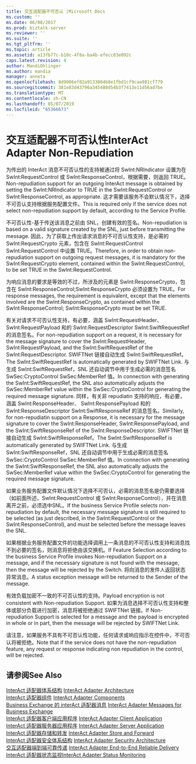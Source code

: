 ```yaml
---
title: 交互适配器不可否认 |Microsoft Docs
ms.custom: ''
ms.date: 06/08/2017
ms.prod: biztalk-server
ms.reviewer: ''
ms.suite: ''
ms.tgt_pltfrm: ''
ms.topic: article
ms.assetid: a13fb77c-b10c-4f8a-ba4b-efecc83e092c
caps.latest.revision: 4
author: MandiOhlinger
ms.author: mandia
manager: anneta
ms.openlocfilehash: 8d9006ef82a9133884b8e1fbd1cf9caa981cf779
ms.sourcegitcommit: 381e83d43796a345488d54b3f7413e11d56ad7be
ms.translationtype: MT
ms.contentlocale: zh-CN
ms.lasthandoff: 05/07/2019
ms.locfileid: "65366673"
---
```

# <a name="interact-adapter-non-repudiation"></a><span data-ttu-id="0bef8-102">交互适配器不可否认性</span><span class="sxs-lookup"><span data-stu-id="0bef8-102">InterAct Adapter Non-Repudiation</span></span>
<span data-ttu-id="0bef8-103">为传出的 InterAct 消息不可否认性的支持被通过将 SwInt:NRIndicator 设置为在 SwInt:RequestControl 或 SwInt:ResponseControl，根据需要，则返回 TRUE。</span><span class="sxs-lookup"><span data-stu-id="0bef8-103">Non-repudiation support for an outgoing InterAct message is obtained by setting the SwInt:NRIndicator to TRUE in the SwInt:RequestControl or SwInt:ResponseControl, as appropriate.</span></span> <span data-ttu-id="0bef8-104">这才需要该服务不会默认情况下，选择不可否认支持根据服务配置文件。</span><span class="sxs-lookup"><span data-stu-id="0bef8-104">This is required only if the service does not select non-repudiation support by default, according to the Service Profile.</span></span>  
  
 <span data-ttu-id="0bef8-105">不可否认性-基于传送该消息之前由 SNL，创建有效的签名。</span><span class="sxs-lookup"><span data-stu-id="0bef8-105">Non-repudiation is based on a valid signature created by the SNL, just before transmitting the message.</span></span> <span data-ttu-id="0bef8-106">因此，为了获取上传出请求消息的不可否认性支持，是必需的 SwInt:RequestCrypto 元素，包含在 SwInt:RequestControl SwInt:RequestControl 中设置 TRUE。</span><span class="sxs-lookup"><span data-stu-id="0bef8-106">Therefore, in order to obtain non-repudiation support on outgoing request messages, it is mandatory for the SwInt:RequestCrypto element, contained within the SwInt:RequestControl, to be set TRUE in the SwInt:RequestControl.</span></span>  
  
 <span data-ttu-id="0bef8-107">为响应消息的要求是等效的不过，所涉及的元素是 SwInt:ResponseCrypto，包含在 SwInt:ResponseControl;SwInt:ResponseCrypto 必须设置为 TRUE。</span><span class="sxs-lookup"><span data-stu-id="0bef8-107">For response messages, the requirement is equivalent, except that the elements involved are the SwInt:ResponseCrypto, as contained within the SwInt:ResponseControl; SwInt:ResponseCrypto must be set TRUE.</span></span>  
  
 <span data-ttu-id="0bef8-108">有关对请求不可否认性支持，有必要，涵盖 SwInt:RequestHeader、 SwInt:RequestPayload 和的 SwInt:RequestDescriptor SwInt:SwiftRequestRef 的消息签名。</span><span class="sxs-lookup"><span data-stu-id="0bef8-108">For non-repudiation support on a request, it is necessary for the message signature to cover the SwInt:RequestHeader, SwInt:RequestPayload, and the SwInt:SwiftRequestRef of the SwInt:RequestDescriptor.</span></span> <span data-ttu-id="0bef8-109">SWIFTNet 链接自动生成 SwInt:SwiftRequestRef。</span><span class="sxs-lookup"><span data-stu-id="0bef8-109">The SwInt:SwiftRequestRef is automatically generated by SWIFTNet Link.</span></span> <span data-ttu-id="0bef8-110">与生成 SwInt:SwiftRequestRef，SNL 还自动调节中用于生成必需的消息签名 SwSec:CryptoControl SwSec:MemberRef 值。</span><span class="sxs-lookup"><span data-stu-id="0bef8-110">In connection with generating the SwInt:SwiftRequestRef, the SNL also automatically adjusts the SwSec:MemberRef value within the SwSec:CryptoControl for generating the required message signature.</span></span> <span data-ttu-id="0bef8-111">同样，有关非 repudiatin 支持的响应，有必要，涵盖 SwInt:ResponseHeader、 SwInt:ResponsePayload 和的 SwInt:ResponseDescriptor SwInt:SwiftResponseRef 的消息签名。</span><span class="sxs-lookup"><span data-stu-id="0bef8-111">Similarly, for non-repudiatin support on a Response, it is necessary for the message signature to cover the SwInt:ResponseHeader, SwInt:ResponsePayload, and the SwInt:SwiftResponseRef of the SwInt:ResponseDescriptor.</span></span> <span data-ttu-id="0bef8-112">SWIFTNet 链接自动生成 SwInt:SwiftResponseRef。</span><span class="sxs-lookup"><span data-stu-id="0bef8-112">The SwInt:SwiftResponseRef is automatically generated by SWIFTNet Link.</span></span> <span data-ttu-id="0bef8-113">与生成 SwInt:SwiftResponseRef，SNL 还自动调节中用于生成必需的消息签名 SwSec:CryptoControl SwSec:MemberRef 值。</span><span class="sxs-lookup"><span data-stu-id="0bef8-113">In connection with generating the SwInt:SwiftResponseRef, the SNL also automatically adjusts the SwSec:MemberRef value within the SwSec:CryptoControl for generating the required message signature.</span></span>  
  
 <span data-ttu-id="0bef8-114">如果业务服务配置文件默认情况下选择不可否认，必需的消息签名是仍需要选择 （如前面所述，SwInt:RequestControl 或 SwInt:ResponseControl），并在消息离开之前，必须选中SNL。</span><span class="sxs-lookup"><span data-stu-id="0bef8-114">If the business Service Profile selects non-repudiation by default, the necessary message signature is still required to be selected (as just described, in the SwInt:RequestControl or the SwInt:ResponseControl), and must be selected before the message leaves the SNL.</span></span>  
  
 <span data-ttu-id="0bef8-115">如果根据业务服务配置文件的功能选择调用上一条消息的不可否认性支持和消息找不到必要的签名，则消息将拒绝由该交换机。</span><span class="sxs-lookup"><span data-stu-id="0bef8-115">If Feature Selection according to the business Service Profile invokes Non-repudiation Support on a message, and if the necessary signature is not found with the message, then the message will be rejected by the Switch.</span></span> <span data-ttu-id="0bef8-116">将向消息的发件人返回状态异常消息。</span><span class="sxs-lookup"><span data-stu-id="0bef8-116">A status exception message will be returned to the Sender of the message.</span></span>  
  
 <span data-ttu-id="0bef8-117">有效负载加密不一致的不可否认性的支持。</span><span class="sxs-lookup"><span data-stu-id="0bef8-117">Payload encryption is not consistent with Non-repudiation Support.</span></span> <span data-ttu-id="0bef8-118">如果为消息选择不可否认性支持和整体或部分负载进行加密，消息将被拒绝通过 SWIFTNet 链接。</span><span class="sxs-lookup"><span data-stu-id="0bef8-118">If Non-repudiation Support is selected for a message and the payload is encrypted in whole or in part, then the message will be rejected by SWIFTNet Link.</span></span>  
  
 <span data-ttu-id="0bef8-119">请注意，如果服务不具有不可否认性功能，任何请求或响应指示在控件中，不可否认将被拒绝。</span><span class="sxs-lookup"><span data-stu-id="0bef8-119">Note that if the service does not have the non-repudiation feature, any request or response indicating non repudiation in the control, will be rejected.</span></span>  
  
## <a name="see-also"></a><span data-ttu-id="0bef8-120">请参阅</span><span class="sxs-lookup"><span data-stu-id="0bef8-120">See Also</span></span>  
 <span data-ttu-id="0bef8-121">[InterAct 适配器体系结构](../../adapters-and-accelerators/fileact-interact/interact-adapter-architecture.md) </span><span class="sxs-lookup"><span data-stu-id="0bef8-121">[InterAct Adapter Architecture](../../adapters-and-accelerators/fileact-interact/interact-adapter-architecture.md) </span></span>  
 <span data-ttu-id="0bef8-122">[InterAct 适配器组件](../../adapters-and-accelerators/fileact-interact/interact-adapter-components.md) </span><span class="sxs-lookup"><span data-stu-id="0bef8-122">[InterAct Adapter Components](../../adapters-and-accelerators/fileact-interact/interact-adapter-components.md) </span></span>  
 <span data-ttu-id="0bef8-123">[Business Exchange 的 interAct 适配器消息](../../adapters-and-accelerators/fileact-interact/interact-adapter-messages-for-business-exchange.md) </span><span class="sxs-lookup"><span data-stu-id="0bef8-123">[InterAct Adapter Messages for Business Exchange](../../adapters-and-accelerators/fileact-interact/interact-adapter-messages-for-business-exchange.md) </span></span>  
 <span data-ttu-id="0bef8-124">[InterAct 适配器客户端应用程序](../../adapters-and-accelerators/fileact-interact/interact-adapter-client-application.md) </span><span class="sxs-lookup"><span data-stu-id="0bef8-124">[InterAct Adapter Client Application](../../adapters-and-accelerators/fileact-interact/interact-adapter-client-application.md) </span></span>  
 <span data-ttu-id="0bef8-125">[InterAct 适配器服务器应用程序](../../adapters-and-accelerators/fileact-interact/interact-adapter-server-application.md) </span><span class="sxs-lookup"><span data-stu-id="0bef8-125">[InterAct Adapter Server Application](../../adapters-and-accelerators/fileact-interact/interact-adapter-server-application.md) </span></span>  
 <span data-ttu-id="0bef8-126">[InterAct 适配器存储和转发](../../adapters-and-accelerators/fileact-interact/interact-adapter-store-and-forward.md) </span><span class="sxs-lookup"><span data-stu-id="0bef8-126">[InterAct Adapter Store and Forward](../../adapters-and-accelerators/fileact-interact/interact-adapter-store-and-forward.md) </span></span>  
 <span data-ttu-id="0bef8-127">[InterAct 适配器安全体系结构](../../adapters-and-accelerators/fileact-interact/interact-adapter-security-architecture.md) </span><span class="sxs-lookup"><span data-stu-id="0bef8-127">[InterAct Adapter Security Architecture](../../adapters-and-accelerators/fileact-interact/interact-adapter-security-architecture.md) </span></span>  
 <span data-ttu-id="0bef8-128">[交互适配器端到端可靠传递](../../adapters-and-accelerators/fileact-interact/interact-adapter-end-to-end-reliable-delivery.md) </span><span class="sxs-lookup"><span data-stu-id="0bef8-128">[InterAct Adapter End-to-End Reliable Delivery](../../adapters-and-accelerators/fileact-interact/interact-adapter-end-to-end-reliable-delivery.md) </span></span>  
 [<span data-ttu-id="0bef8-129">InterAct 适配器状态监视</span><span class="sxs-lookup"><span data-stu-id="0bef8-129">InterAct Adapter Status Monitoring</span></span>](../../adapters-and-accelerators/fileact-interact/interact-adapter-status-monitoring.md)